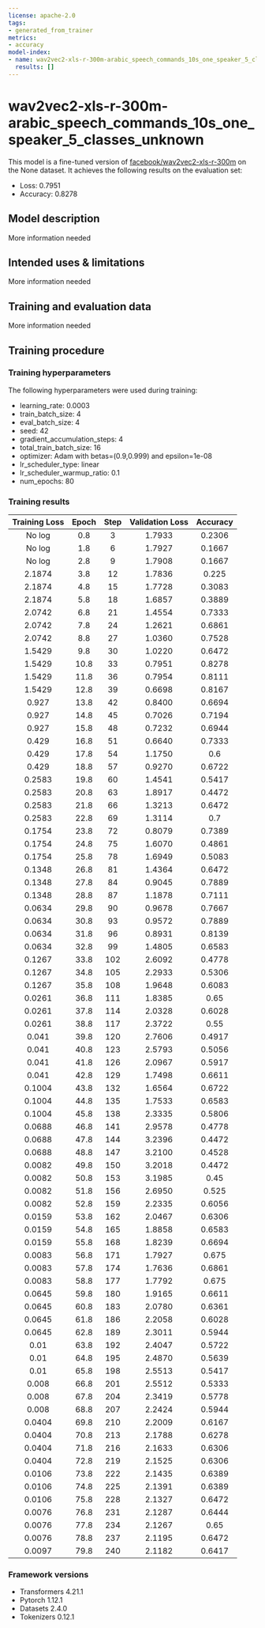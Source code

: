 ```yaml
---
license: apache-2.0
tags:
- generated_from_trainer
metrics:
- accuracy
model-index:
- name: wav2vec2-xls-r-300m-arabic_speech_commands_10s_one_speaker_5_classes_unknown
  results: []
---
```


<!-- This model card has been generated automatically according to the information the Trainer had access to. You
should probably proofread and complete it, then remove this comment. -->

# wav2vec2-xls-r-300m-arabic_speech_commands_10s_one_speaker_5_classes_unknown

This model is a fine-tuned version of [facebook/wav2vec2-xls-r-300m](https://huggingface.co/facebook/wav2vec2-xls-r-300m) on the None dataset.
It achieves the following results on the evaluation set:
- Loss: 0.7951
- Accuracy: 0.8278

## Model description

More information needed

## Intended uses & limitations

More information needed

## Training and evaluation data

More information needed

## Training procedure

### Training hyperparameters

The following hyperparameters were used during training:
- learning_rate: 0.0003
- train_batch_size: 4
- eval_batch_size: 4
- seed: 42
- gradient_accumulation_steps: 4
- total_train_batch_size: 16
- optimizer: Adam with betas=(0.9,0.999) and epsilon=1e-08
- lr_scheduler_type: linear
- lr_scheduler_warmup_ratio: 0.1
- num_epochs: 80

### Training results

| Training Loss | Epoch | Step | Validation Loss | Accuracy |
|:-------------:|:-----:|:----:|:---------------:|:--------:|
| No log        | 0.8   | 3    | 1.7933          | 0.2306   |
| No log        | 1.8   | 6    | 1.7927          | 0.1667   |
| No log        | 2.8   | 9    | 1.7908          | 0.1667   |
| 2.1874        | 3.8   | 12   | 1.7836          | 0.225    |
| 2.1874        | 4.8   | 15   | 1.7728          | 0.3083   |
| 2.1874        | 5.8   | 18   | 1.6857          | 0.3889   |
| 2.0742        | 6.8   | 21   | 1.4554          | 0.7333   |
| 2.0742        | 7.8   | 24   | 1.2621          | 0.6861   |
| 2.0742        | 8.8   | 27   | 1.0360          | 0.7528   |
| 1.5429        | 9.8   | 30   | 1.0220          | 0.6472   |
| 1.5429        | 10.8  | 33   | 0.7951          | 0.8278   |
| 1.5429        | 11.8  | 36   | 0.7954          | 0.8111   |
| 1.5429        | 12.8  | 39   | 0.6698          | 0.8167   |
| 0.927         | 13.8  | 42   | 0.8400          | 0.6694   |
| 0.927         | 14.8  | 45   | 0.7026          | 0.7194   |
| 0.927         | 15.8  | 48   | 0.7232          | 0.6944   |
| 0.429         | 16.8  | 51   | 0.6640          | 0.7333   |
| 0.429         | 17.8  | 54   | 1.1750          | 0.6      |
| 0.429         | 18.8  | 57   | 0.9270          | 0.6722   |
| 0.2583        | 19.8  | 60   | 1.4541          | 0.5417   |
| 0.2583        | 20.8  | 63   | 1.8917          | 0.4472   |
| 0.2583        | 21.8  | 66   | 1.3213          | 0.6472   |
| 0.2583        | 22.8  | 69   | 1.3114          | 0.7      |
| 0.1754        | 23.8  | 72   | 0.8079          | 0.7389   |
| 0.1754        | 24.8  | 75   | 1.6070          | 0.4861   |
| 0.1754        | 25.8  | 78   | 1.6949          | 0.5083   |
| 0.1348        | 26.8  | 81   | 1.4364          | 0.6472   |
| 0.1348        | 27.8  | 84   | 0.9045          | 0.7889   |
| 0.1348        | 28.8  | 87   | 1.1878          | 0.7111   |
| 0.0634        | 29.8  | 90   | 0.9678          | 0.7667   |
| 0.0634        | 30.8  | 93   | 0.9572          | 0.7889   |
| 0.0634        | 31.8  | 96   | 0.8931          | 0.8139   |
| 0.0634        | 32.8  | 99   | 1.4805          | 0.6583   |
| 0.1267        | 33.8  | 102  | 2.6092          | 0.4778   |
| 0.1267        | 34.8  | 105  | 2.2933          | 0.5306   |
| 0.1267        | 35.8  | 108  | 1.9648          | 0.6083   |
| 0.0261        | 36.8  | 111  | 1.8385          | 0.65     |
| 0.0261        | 37.8  | 114  | 2.0328          | 0.6028   |
| 0.0261        | 38.8  | 117  | 2.3722          | 0.55     |
| 0.041         | 39.8  | 120  | 2.7606          | 0.4917   |
| 0.041         | 40.8  | 123  | 2.5793          | 0.5056   |
| 0.041         | 41.8  | 126  | 2.0967          | 0.5917   |
| 0.041         | 42.8  | 129  | 1.7498          | 0.6611   |
| 0.1004        | 43.8  | 132  | 1.6564          | 0.6722   |
| 0.1004        | 44.8  | 135  | 1.7533          | 0.6583   |
| 0.1004        | 45.8  | 138  | 2.3335          | 0.5806   |
| 0.0688        | 46.8  | 141  | 2.9578          | 0.4778   |
| 0.0688        | 47.8  | 144  | 3.2396          | 0.4472   |
| 0.0688        | 48.8  | 147  | 3.2100          | 0.4528   |
| 0.0082        | 49.8  | 150  | 3.2018          | 0.4472   |
| 0.0082        | 50.8  | 153  | 3.1985          | 0.45     |
| 0.0082        | 51.8  | 156  | 2.6950          | 0.525    |
| 0.0082        | 52.8  | 159  | 2.2335          | 0.6056   |
| 0.0159        | 53.8  | 162  | 2.0467          | 0.6306   |
| 0.0159        | 54.8  | 165  | 1.8858          | 0.6583   |
| 0.0159        | 55.8  | 168  | 1.8239          | 0.6694   |
| 0.0083        | 56.8  | 171  | 1.7927          | 0.675    |
| 0.0083        | 57.8  | 174  | 1.7636          | 0.6861   |
| 0.0083        | 58.8  | 177  | 1.7792          | 0.675    |
| 0.0645        | 59.8  | 180  | 1.9165          | 0.6611   |
| 0.0645        | 60.8  | 183  | 2.0780          | 0.6361   |
| 0.0645        | 61.8  | 186  | 2.2058          | 0.6028   |
| 0.0645        | 62.8  | 189  | 2.3011          | 0.5944   |
| 0.01          | 63.8  | 192  | 2.4047          | 0.5722   |
| 0.01          | 64.8  | 195  | 2.4870          | 0.5639   |
| 0.01          | 65.8  | 198  | 2.5513          | 0.5417   |
| 0.008         | 66.8  | 201  | 2.5512          | 0.5333   |
| 0.008         | 67.8  | 204  | 2.3419          | 0.5778   |
| 0.008         | 68.8  | 207  | 2.2424          | 0.5944   |
| 0.0404        | 69.8  | 210  | 2.2009          | 0.6167   |
| 0.0404        | 70.8  | 213  | 2.1788          | 0.6278   |
| 0.0404        | 71.8  | 216  | 2.1633          | 0.6306   |
| 0.0404        | 72.8  | 219  | 2.1525          | 0.6306   |
| 0.0106        | 73.8  | 222  | 2.1435          | 0.6389   |
| 0.0106        | 74.8  | 225  | 2.1391          | 0.6389   |
| 0.0106        | 75.8  | 228  | 2.1327          | 0.6472   |
| 0.0076        | 76.8  | 231  | 2.1287          | 0.6444   |
| 0.0076        | 77.8  | 234  | 2.1267          | 0.65     |
| 0.0076        | 78.8  | 237  | 2.1195          | 0.6472   |
| 0.0097        | 79.8  | 240  | 2.1182          | 0.6417   |


### Framework versions

- Transformers 4.21.1
- Pytorch 1.12.1
- Datasets 2.4.0
- Tokenizers 0.12.1
